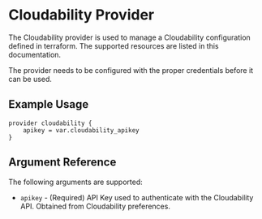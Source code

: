 # Cloudability Provider

The Cloudability provider is used to manage a Cloudability configuration defined in terraform. The supported resources are listed in this documentation. 

The provider needs to be configured with the proper credentials before it can be used.

## Example Usage

```hcl
provider cloudability {
    apikey = var.cloudability_apikey
}
```

## Argument Reference

The following arguments are supported:

* `apikey` - (Required) API Key used to authenticate with the Cloudability API. Obtained from Cloudability preferences.
